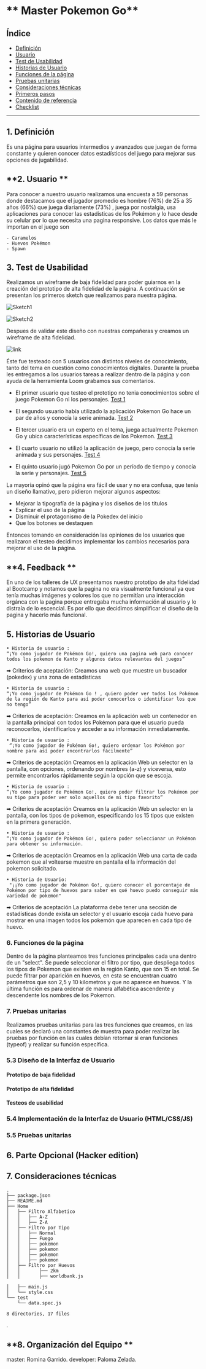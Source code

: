 # ** Master Pokemon Go**

## **Índice**

* [Definición](#Definición)
* [Usuario](#Usuario)
* [Test de Usabilidad](#Test-de-Usabilidad)
* [Historias de Usuario](#Historias-de-Usuario)
* [Funciones de la página](#Funciones-de-la-Pagina)
* [Pruebas unitarias](#Pruebas-Unitarias)
* [Consideraciones técnicas](#consideraciones-técnicas)
* [Primeros pasos](#primeros-pasos)
* [Contenido de referencia](#contenido-de-referencia)
* [Checklist](#checklist)

***

## **1. Definición**

Es una página para usuarios intermedios y avanzados que juegan de forma constante y quieren conocer datos estadísticos del juego para mejorar sus opciones de jugabilidad.

## **2. Usuario **

Para conocer a nuestro usuario realizamos una encuesta a 59 personas donde destacamos que el jugador promedio es hombre (76%) de 25 a 35 años (66%) que juega diariamente (73%) , juega por nostalgia, usa aplicaciones para conocer las estadísticas de los Pokémon y lo hace desde su celular por lo que necesita una pagina responsive.
Los datos que más le importan en el juego son 

	- Caramelos
	- Huevos Pokémon
	- Spawn

## **3. Test de Usabilidad**

Realizamos un wireframe de baja fidelidad para poder guiarnos en la creación del prototipo de alta fidelidad de la página.
A continuación se presentan los primeros sketch que realizamos para nuestra página.

![Sketch1](https://github.com/PalomaZelada/SCL011-data-lovers/blob/master/images/sketch.jpg)


![Sketch2](https://github.com/PalomaZelada/SCL011-data-lovers/blob/master/images/sketch2.png)


Despues de validar este diseño con nuestras compañeras y creamos un wireframe de alta fidelidad.

![link](https://www.figma.com/proto/ftVbKZBnqh35lAhbHx0pkh/Data-lovers-Pokemon?node-id=2%3A2&scaling=scale-down)

 Éste fue testeado con 5 usuarios con distintos niveles de conocimiento, tanto del tema en cuestión como conocimientos digitales. Durante la prueba les entregamos a los usuarios tareas a realizar dentro de la página y con ayuda de la herramienta Loom grabamos sus comentarios.

- El primer usuario que testeo el prototipo no tenia conocimientos sobre el juego Pokemon Go ni los personajes.
[Test 1](https://www.loom.com/share/e5c4d6ea84f14ac1ac56659e2e25755b)

- El segundo usuario había utilizado la aplicación Pokemon Go hace un par de años y conocía la serie animada.
[Test 2](https://www.loom.com/share/90413eaa1d55433da5dc0befa9516c69)

- El tercer usuario era un experto en el tema, juega actualmente Pokemon Go y ubica características específicas de los Pokemon.
[Test 3](https://www.loom.com/share/ead6862678d742a0806fc9fe24e99da6)

- El cuarto usuario no utilizó la aplicación de juego, pero conocía la serie animada y sus personajes.
[Test 4](https://www.loom.com/share/5d39d52734d2421d87de7c96611ebd5c)

- El quinto usuario jugó Pokemon Go por un período de tiempo y conocía la serie y personajes.
[Test 5](https://www.loom.com/share/5d39d52734d2421d87de7c96611ebd5c)

La mayoría opinó que la página era fácil de usar y no era confusa, que tenía un diseño llamativo, pero pidieron mejorar algunos aspectos:

- Mejorar la tipografía de la página y los diseños de los titulos
- Explicar el uso de la página
- Disminuir el protagonismo de la Pokedex del inicio
- Que los botones se destaquen 

Entonces tomando en consideración las opiniones de los usuarios que realizaron el testeo decidimos implementar los cambios necesarios para mejorar el uso de la página.

## **4. Feedback **
En uno de los talleres de UX presentamos nuestro prototipo de alta fidelidad al Bootcamp y notamos que la pagina no era visualmente funcional ya que tenía muchas imágenes y colores los que no permitían una interacción orgánca con la pagina porque entregaba mucha información al usuario y lo distraía de lo escencial.
	Es por ello que decidimos simplificar el diseño de la pagina y hacerlo más funcional.


## **5. Historias de Usuario**

	• Historia de usuario : 
	“¡Yo como jugador de Pokémon Go!, quiero una pagina web para conocer todos los pokemon de Kanto y algunos datos relevantes del juegos”
➡ Criterios de aceptación: Creamos una web que muestre un buscador (pokedex) y una zona de estadisticas

	• Historia de usuario : 
	“¡Yo como jugador de Pokémon Go ! , quiero poder ver todos los Pokémon de la región de Kanto para así poder conocerlos o identificar los que no tengo”
➡ Criterios de aceptación: Creamos en la aplicación web un contenedor en la pantalla principal con todos los Pokémon para que el usuario pueda reconocerlos, identificarlos y acceder a su información inmediatamente.
	
	• Historia de usuario :
	 “¡Yo como jugador de Pokémon Go!, quiero ordenar los Pokémon por nombre para así poder encontrarlos fácilmente”
➡ Criterios de aceptación Creamos en la aplicación Web un selector en la pantalla, con opciones, ordenando por nombres (a-z) y viceversa, esto permite encontrarlos rápidamente según la opción que se escoja.
	
	• Historia de usuario : 
	“¡Yo como jugador de Pokémon Go!, quiero poder filtrar los Pokémon por su tipo para poder ver solo aquellos de mi tipo favorito”
➡ Criterios de aceptación Creamos en la aplicación Web un selector en la pantalla, con los tipos de pokemon, especificando los 15 tipos que existen en la primera generación.
	
	• Historia de usuario : 
	“¡Yo como jugador de Pokémon Go!, quiero poder seleccionar un Pokémon para obtener su información.
➡ Criterios de aceptación Creamos en la aplicación Web una carta de cada pokemon que al voltearse muestre en pantalla el la información del pokemon solicitado.

	• Historia de Usuario:
	 "¡¡Yo como jugador de Pokémon Go!, quiero conocer el porcentaje de Pokémon por tipo de huevos para saber en qué huevo puedo conseguir más variedad de pokemon"
➡ Criterios de aceptación La plataforma debe tener una sección de estadísticas donde exista un selector y el usuario escoja cada huevo para mostrar en una imagen todos los pokemón que aparecen en cada tipo de huevo.



### **6. Funciones de la página**

Dentro de la página planteamos tres funciones principales cada una dentro de un "select".
Se puede seleccionar el filtro por tipo, que despliega todos los tipos de Pokemon que existen en la región Kanto, que son 15 en total.
Se puede filtrar por aparición en huevos, en esta se encuentran cuatro parámetros que son 2,5 y 10 kilometros y que no aparece en huevos.
Y la última función es para ordenar de manera alfabética ascendente y descendente los nombres de los Pokemon.



### **7. Pruebas unitarias**

Realizamos pruebas unitarias para las tres funciones que creamos, en las cuales se declaró una constantes de muestra para poder realizar las pruebas por función en las cuales debían retornar si eran funciones (typeof) y realizar su función específica.



### **5.3 Diseño de la Interfaz de Usuario**

#### Prototipo de baja fidelidad



#### Prototipo de alta fidelidad



#### Testeos de usabilidad



### **5.4 Implementación de la Interfaz de Usuario (HTML/CSS/JS)**



### **5.5 Pruebas unitarias**


## **6. Parte Opcional (Hacker edition)**



## **7. Consideraciones técnicas**



```text
.
├── package.json
├── README.md
├── Home
│   ├── Filtro Alfabetico
│   │   ├── A-Z
│   │   ├── Z-A
│   ├── Filtro por Tipo
│   │   ├── Normal
│   │   ├── Fuego
│   │   ├── pokemon
│   │   ├── pokemon
│   │   ├── pokemon
│   │   ├── pokemon
│   ├── Filtro por Huevos
│   │       ├── 2km
│   │       ├── worldbank.js

│   ├── main.js
│   └── style.css
└── test
    └── data.spec.js

8 directories, 17 files
```
.


## **8. Organización del Equipo **

master: Romina Garrido.
developer: Paloma Zelada.
